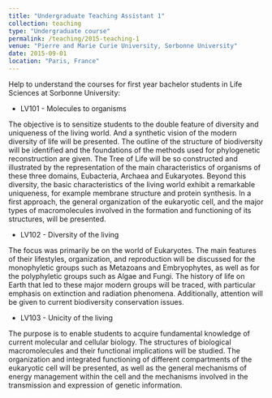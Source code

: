 ```yaml
---
title: "Undergraduate Teaching Assistant 1"
collection: teaching
type: "Undergraduate course"
permalink: /teaching/2015-teaching-1
venue: "Pierre and Marie Curie University, Sorbonne University"
date: 2015-09-01
location: "Paris, France"
---
```


Help to understand the courses for first year bachelor students in Life Sciences at Sorbonne University:

- LV101 -  Molecules to organisms

The objective is to sensitize students to the double feature of diversity and uniqueness of the living world. And a synthetic vision of the modern diversity of life will be presented. The outline of the structure of biodiversity will be identified and the foundations of the methods used for phylogenetic reconstruction are given. The Tree of Life will be so constructed and illustrated by the representation of the main characteristics of organisms of these three domains, Eubacteria, Archaea and Eukaryotes. Beyond this diversity, the basic characteristics of the living world exhibit a remarkable uniqueness, for example membrane structure and protein synthesis. In a first approach, the general organization of the eukaryotic cell, and the major types of macromolecules involved in the formation and functioning of its structures, will be presented.

- LV102 - Diversity of the living

The focus was primarily be on the world of Eukaryotes. The main features of their lifestyles, organization, and reproduction will be discussed for the monophyletic groups such as Metazoans and Embryophytes, as well as for the polyphyletic groups such as Algae and Fungi. The history of life on Earth that led to these major modern groups will be traced, with particular emphasis on extinction and radiation phenomena. Additionally, attention will be given to current biodiversity conservation issues.

- LV103 - Unicity of the living

The purpose is to enable students to acquire fundamental knowledge of current molecular and cellular biology. The structures of biological macromolecules and their functional implications will be studied. The organization and integrated functioning of different compartments of the eukaryotic cell will be presented, as well as the general mechanisms of energy management within the cell and the mechanisms involved in the transmission and expression of genetic information.